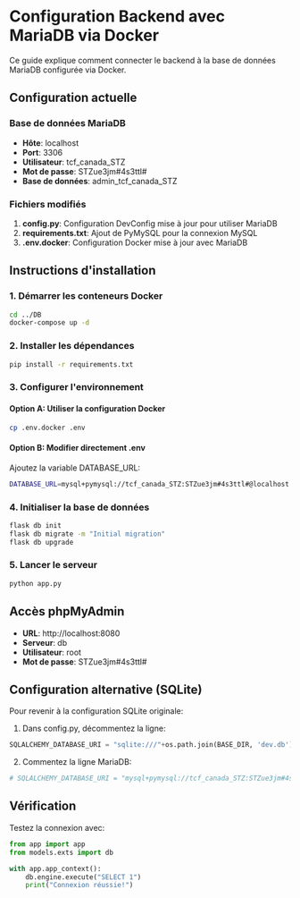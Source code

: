 # Configuration Backend avec MariaDB via Docker

Ce guide explique comment connecter le backend à la base de données MariaDB configurée via Docker.

## Configuration actuelle

### Base de données MariaDB
- **Hôte**: localhost
- **Port**: 3306
- **Utilisateur**: tcf_canada_STZ
- **Mot de passe**: STZue3jm#4s3ttl#
- **Base de données**: admin_tcf_canada_STZ

### Fichiers modifiés

1. **config.py**: Configuration DevConfig mise à jour pour utiliser MariaDB
2. **requirements.txt**: Ajout de PyMySQL pour la connexion MySQL
3. **.env.docker**: Configuration Docker mise à jour avec MariaDB

## Instructions d'installation

### 1. Démarrer les conteneurs Docker
```bash
cd ../DB
docker-compose up -d
```

### 2. Installer les dépendances
```bash
pip install -r requirements.txt
```

### 3. Configurer l'environnement

#### Option A: Utiliser la configuration Docker
```bash
cp .env.docker .env
```

#### Option B: Modifier directement .env
Ajoutez la variable DATABASE_URL:
```bash
DATABASE_URL=mysql+pymysql://tcf_canada_STZ:STZue3jm#4s3ttl#@localhost:3306/admin_tcf_canada_STZ
```

### 4. Initialiser la base de données
```bash
flask db init
flask db migrate -m "Initial migration"
flask db upgrade
```

### 5. Lancer le serveur
```bash
python app.py
```

## Accès phpMyAdmin

- **URL**: http://localhost:8080
- **Serveur**: db
- **Utilisateur**: root
- **Mot de passe**: STZue3jm#4s3ttl#

## Configuration alternative (SQLite)

Pour revenir à la configuration SQLite originale:

1. Dans config.py, décommentez la ligne:
```python
SQLALCHEMY_DATABASE_URI = "sqlite:///"+os.path.join(BASE_DIR, 'dev.db')
```

2. Commentez la ligne MariaDB:
```python
# SQLALCHEMY_DATABASE_URI = "mysql+pymysql://tcf_canada_STZ:STZue3jm#4s3ttl#@localhost:3306/admin_tcf_canada_STZ"
```

## Vérification

Testez la connexion avec:
```python
from app import app
from models.exts import db

with app.app_context():
    db.engine.execute("SELECT 1")
    print("Connexion réussie!")
```